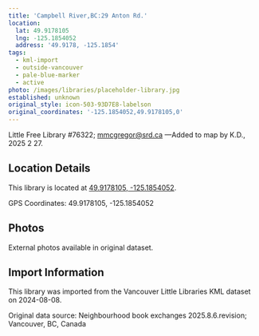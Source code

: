 ```yaml
---
title: 'Campbell River,BC:29 Anton Rd.'
location:
  lat: 49.9178105
  lng: -125.1854052
  address: '49.9178, -125.1854'
tags:
  - kml-import
  - outside-vancouver
  - pale-blue-marker
  - active
photo: /images/libraries/placeholder-library.jpg
established: unknown
original_style: icon-503-93D7E8-labelson
original_coordinates: '-125.1854052,49.9178105,0'
---
```

Little Free Library #76322; mmcgregor@srd.ca
—Added to map by K.D., 2025 2 27.

## Location Details

This library is located at [49.9178105, -125.1854052](https://www.google.com/maps?q=49.9178105,-125.1854052).

GPS Coordinates: 49.9178105, -125.1854052

## Photos

External photos available in original dataset.

## Import Information

This library was imported from the Vancouver Little Libraries KML dataset on 2024-08-08.

Original data source: Neighbourhood book exchanges 2025.8.6.revision; Vancouver, BC, Canada
